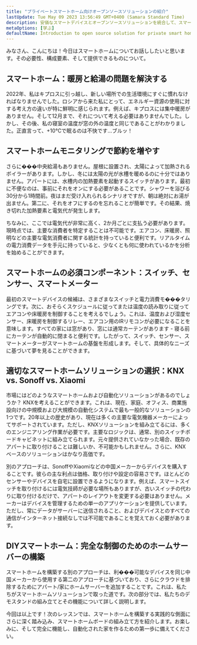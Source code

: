 ```yaml
---
title: "プライベートスマートホーム向けオープンソースソリューションの紹介"
lastUpdate: Tue May 09 2023 13:56:49 GMT+0400 (Samara Standard Time)
description: 安価なスマートデバイスとオープンソースソリューションを統合して、スマートホームをクラウドに依存せずにプライベートに向けたものにする方法を学びます。
metaOptions: [学ぶ]
defaultName: Introduction to open source solution for private smart homes
---
```


<LessonImages src="smart-home-intro/open-source-private-smart-home-intro.png" imageClasses="mb full" />

<RoboAcademyText>
  みなさん、こんにちは！今日はスマートホームについてお話ししたいと思います。その必要性、構成要素、そして提供できるものについて。
</RoboAcademyText>

## スマートホーム：暖房と給湯の問題を解決する

2022年、私はキプロスに引っ越し、新しい場所での生活環境にすぐに慣れなければなりませんでした。ロシアから来た私にとって、エネルギー資源の使用に対する考え方の違いが特に鮮明に感じられます。例えば、キプロスには集中暖房がありません。そして12月まで、それについて考える必要はありませんでした。しかし、その後、私の寝室の温度が窓の外の温度と同じであることがわかりました。正直言って、+10℃で眠るのは不快です...ブルッ！

## スマートホームモニタリングで節約を増やす

さらに���中央給湯もありません。屋根に設置され、太陽によって加熱されるボイラーがあります。しかし、冬には太陽の光が水槽を暖めるのに十分ではありません。アパートには、水槽内の加熱要素を起動するスイッチがあります。最初に不便なのは、事前にそれをオンにする必要があることです。シャワーを浴びる30分から1時間前。夜はまだ受け入れられるシナリオですが、朝は絶対にお湯が出ません。第二に、それをオフにするのを忘れることが簡単です。その結果、焼き切れた加熱要素と電気代が発生します。

ちなみに、ここでは電気代が非常に高く、2か月ごとに支払う必要があります。現時点では、主要な消費者を特定することは不可能です。エアコン、床暖房、照明などの主要な電気消費者に関する統計を持っていると便利です。リアルタイムの電力消費データを手元に持っていると、少なくとも何に使われているかを分析を始めることができます。

## スマートホームの必須コンポーネント：スイッチ、センサー、スマートメーター

最初のスマートデバイスの候補は、さまざまなスイッチと電力消費モ���タリングです。次に、おそらくスケジュールに従ってまたは温度の読み取りに従ってエアコンや床暖房を制御することを考えるでしょう。これは、温度および湿度センサー、床暖房を制御するリレー、エアコン用のIRリモコンが必要になることを意味します。すべての家には窓があり、窓には通常カーテンがあります - 寝る前にカーテンが自動的に閉まると便利です。したがって、スイッチ、センサー、スマートメーターがスマートホームの基盤を形成します。そして、具体的なニーズに基づいて夢を見ることができます。

## 適切なスマートホームソリューションの選択：KNX vs. Sonoff vs. Xiaomi

市場にはどのようなスマートホームおよび自動化ソリューションがあるのでしょうか？ KNXを考えることができます。これは、現在、家庭、オフィス、商業施設向けの中規模および大規模の自動化システムで最も一般的なソリューションの1つです。20年以上の歴史があり、現在は多くの主要な電気機器メーカーによってサポートされています。ただし、KNXソリューションを組み立てるには、多くのエンジニアリング作業が必要です。主要なロジックは、通常、別のスイッチボードキャビネットに組み立てられます。元々提供されていなかった場合、既存のアパートに取り付けることは難しいか、不可能かもしれません。さらに、KNXベースのソリューションはかなり高価です。

別のアプローチは、SonoffやXiaomiなどの中国メーカーからデバイスを購入することです。彼らの主な利点は価格、取り付けや設定の容易さです。ほとんどのセンサーやデバイスを自宅に設置できるようになります。例えば、スマートスイッチを取り付けるには電気技師が必要な場所もありますが、古いスイッチの代わりに取り付けるだけで、アパートのレイアウトを変更する必要はありません。メーカーはデバイスを管理するための単一のアプリケーションを提供しています。ただし、常にデータがサーバーに送信されること、およびデバイスとのすべての通信がインターネット接続なしでは不可能であることを覚えておく必要があります。


## DIYスマートホーム：完全な制御のためのホームサーバーの構築

スマートホームを構築する別のアプローチは、利���可能なデバイスを同じ中国メーカーから使用する第二のアプローチに基づいており、さらにクラウドを排除するためにアパート/家にホームサーバーを追加することです。これは、私たちがスマートホームソリューションで取った道です。次の部分では、私たちのデモスタンドの組み立てとその機能について詳しく説明します。

<RoboAcademyText fWeight="500">
  今回は以上です！次のレッスンでは、スマートホームを構築する実践的な側面にさらに深く踏み込み、スマートホームボードの組み立て方を紹介します。お楽しみに、そして完全に機能し、自動化された家を作るための第一歩に備えてください。
</RoboAcademyText>